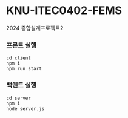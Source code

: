 # KNU-ITEC0402-FEMS

2024 종합설계프로젝트2

### 프론트 실행
```
cd client
npm i
npm run start
```

### 백엔드 실행
```
cd server
npm i
node server.js
```
